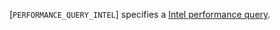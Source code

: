 [`PERFORMANCE_QUERY_INTEL`] specifies a
[Intel performance query](https://www.khronos.org/registry/vulkan/specs/1.3-extensions/html/vkspec.html#queries-performance-intel).